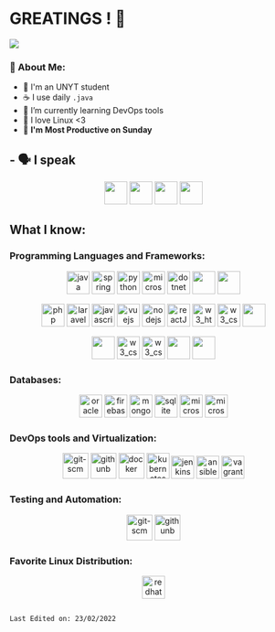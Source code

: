<p align="center">

# GREATINGS ! 👋 
![](https://camo.githubusercontent.com/992babdffd8c74a1502de375fbdf7e4d54773242/68747470733a2f2f6d656469612e67697068792e636f6d2f6d656469612f53576f536b4e36447854737a71494b4571762f67697068792e676966)


### 🤵 About Me:
- 🏫 I'm an UNYT student
- ☕ I use daily ```.java```
- 🌱 I’m currently learning DevOps tools
- 🤖 I love Linux <3
- 📅 **I'm Most Productive on Sunday** 


## - 🗣️ I speak 

</p>

<p align="center">
<img src="https://emojipedia-us.s3.dualstack.us-west-1.amazonaws.com/thumbs/72/joypixels/291/flag-albania_1f1e6-1f1f1.png"  width="40" height="40"/>
<img src="https://emojipedia-us.s3.dualstack.us-west-1.amazonaws.com/thumbs/72/joypixels/291/flag-clipperton-island_1f1e8-1f1f5.png"  width="40" height="40"/>
<img src="https://emojipedia-us.s3.dualstack.us-west-1.amazonaws.com/thumbs/72/joypixels/291/flag-italy_1f1ee-1f1f9.png"  width="40" height="40"/>
<img src="https://emojipedia-us.s3.dualstack.us-west-1.amazonaws.com/thumbs/72/joypixels/291/flag-united-states_1f1fa-1f1f8.png"  width="40" height="40"/>

</p>


## What I know:


###  Programming Languages and Frameworks:
<p align="center">
<img src="https://www.vectorlogo.zone/logos/java/java-icon.svg" alt="java" width="40" height="40"/>
<img src="https://www.vectorlogo.zone/logos/springio/springio-icon.svg" alt="spring" width="40" height="40"/>
<img src="https://www.vectorlogo.zone/logos/python/python-icon.svg" alt="python" width="40" height="40"/>
<img src="https://www.vectorlogo.zone/logos/microsoft_vb/microsoft_vb-icon.svg" alt="microsoft_vb" width="40" height="40"/>
<img src="https://www.vectorlogo.zone/logos/dotnet/dotnet-icon.svg" alt="dotnet" width="40" height="40"/>
<img src="https://seeklogo.com/images/C/c-logo-43CE78FF9C-seeklogo.com.png"  width="40" height="40"/>
<img src="https://cdn.worldvectorlogo.com/logos/c--4.svg"  width="40" height="40"/>

</p>
<p align="center">
<img src="https://www.vectorlogo.zone/logos/php/php-icon.svg" alt="php" width="40" height="40"/>
<img src="https://www.vectorlogo.zone/logos/laravel/laravel-icon.svg" alt="laravel" width="40" height="40"/>
<img src="https://www.vectorlogo.zone/logos/javascript/javascript-icon.svg" alt="javascript" width="40" height="40"/>
<img src="https://www.vectorlogo.zone/logos/vuejs/vuejs-icon.svg" alt="vuejs" width="40" height="40"/>
<img src="https://www.vectorlogo.zone/logos/nodejs/nodejs-icon.svg" alt="nodejs" width="40" height="40"/>
<img src="https://www.vectorlogo.zone/logos/reactjs/reactjs-icon.svg" alt="reactJS" width="40" height="40"/>
<img src="https://www.vectorlogo.zone/logos/w3_html5/w3_html5-icon.svg" alt="w3_html5" width="40" height="40"/>
<img src="https://www.vectorlogo.zone/logos/w3_css/w3_css-icon.svg" alt="w3_css" width="40" height="40"/>
<img src="https://www.vectorlogo.zone/logos/angular/angular-icon.svg"  width="40" height="40"/>
</p>
<p align="center">
<img src="https://www.vectorlogo.zone/logos/dartlang/dartlang-icon.svg" width="40" height="40"/>
<img src="https://www.vectorlogo.zone/logos/flutterio/flutterio-icon.svg" alt="w3_css" width="40" height="40"/>
<img src="https://pbs.twimg.com/profile_images/1327348581372575744/6M3Ll1hq_400x400.jpg" alt="w3_css" width="40" height="40"/>
<img src="https://seeklogo.com/images/M/Mips-logo-2E08F51D41-seeklogo.com.gif"  width="40" height="40"/>
<img src="https://www.vectorlogo.zone/logos/js_webpack/js_webpack-icon.svg"  width="40" height="40"/>
</p>

###  Databases:
<p align="center">
<img src="https://www.vectorlogo.zone/logos/oracle/oracle-icon.svg" alt="oracle" width="40" height="40"/>
<img src="https://www.vectorlogo.zone/logos/firebase/firebase-icon.svg" alt="firebase" width="40" height="40"/>
<img src="https://www.vectorlogo.zone/logos/mongodb/mongodb-icon.svg" alt="mongodb" width="40" height="40"/>
<img src="https://www.vectorlogo.zone/logos/sqlite/sqlite-icon.svg" alt="sqlite" width="40" height="40"/>
<img src="https://www.vectorlogo.zone/logos/microsoft_azure/microsoft_azure-icon.svg" alt="microsoft_azure" width="40" height="40"/>
<img src="https://www.vectorlogo.zone/logos/postgresql/postgresql-icon.svg" alt="microsoft_azure" width="40" height="40"/>
</p>

###  DevOps tools and Virtualization:
<p align="center">
<img src="https://www.vectorlogo.zone/logos/git-scm/git-scm-icon.svg" alt="git-scm" width="45" height="45"/>
<img src="https://www.vectorlogo.zone/logos/github/github-icon.svg" alt="githunb" width="45" height="45"/>
<img src="https://www.vectorlogo.zone/logos/docker/docker-icon.svg" alt="docker" width="45" height="45"/>
<img src="https://www.vectorlogo.zone/logos/kubernetes/kubernetes-icon.svg" alt="kubernetes" width="40" height="45"/>
<img src="https://www.vectorlogo.zone/logos/jenkins/jenkins-icon.svg" alt="jenkins" width="40" height="40"/>
<img src="https://www.vectorlogo.zone/logos/ansible/ansible-icon.svg" alt="ansible" width="40" height="40"/>
<img src="https://www.vectorlogo.zone/logos/vagrantup/vagrantup-icon.svg" alt="vagrant" width="40" height="40"/>
</p>

###  Testing and Automation:
<p align="center">
<img src="https://seeklogo.com/images/S/selenium-logo-A1B53CEFB0-seeklogo.com.png" alt="git-scm" width="45" height="45"/>
<img src="https://logodix.com/logo/1978239.png" alt="githunb" width="45" height="45"/>
</p>

###  Favorite Linux Distribution:
<p align="center">
<img src="https://www.vectorlogo.zone/logos/redhat/redhat-icon.svg" alt="redhat" width="40" height="40"/>
</p>

```

Last Edited on: 23/02/2022
